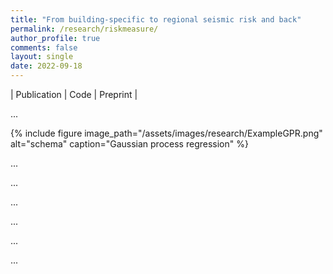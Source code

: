 ```yaml
---
title: "From building-specific to regional seismic risk and back"
permalink: /research/riskmeasure/
author_profile: true
comments: false
layout: single
date: 2022-09-18
---
```



| Publication | Code | Preprint |


...

{% include figure image_path="/assets/images/research/ExampleGPR.png" alt="schema" caption="Gaussian process regression" %}

...



...

...

...

...

...
